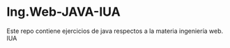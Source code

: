 # Ing.Web-JAVA-IUA
Este repo contiene ejercicios  de java respectos a la materia ingeniería web. IUA
